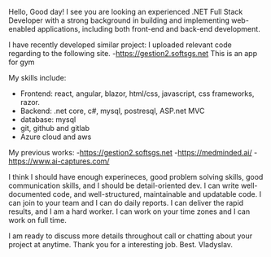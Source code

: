 Hello, Good day! I see you are looking an experienced .NET Full Stack Developer with a strong background in building and implementing web-enabled applications, including both front-end and back-end development.

I have recently developed similar project: I uploaded relevant code regarding to the following site.
-https://gestion2.softsgs.net
This is an app for gym

My skills include:
- Frontend: react, angular, blazor, html/css, javascript, css frameworks, razor.
- Backend: .net core, c#, mysql, postresql, ASP.net MVC
- database: mysql
- git, github and gitlab
- Azure cloud and aws

My previous works:
-https://gestion2.softsgs.net
-https://medminded.ai/
-https://www.ai-captures.com/

I think I should have enough experineces, good problem solving skills, good communication skills, and I should be detail-oriented dev. I can write well-documented code, and well-structured, maintainable and updatable code. I can join to your team and I can do daily reports. I can deliver the rapid results, and I am a hard worker. I can work on your time zones and I can work on full time.

I am ready to discuss more details throughout call or chatting about your project at anytime. 
Thank you for a interesting job.
Best.
Vladyslav.
